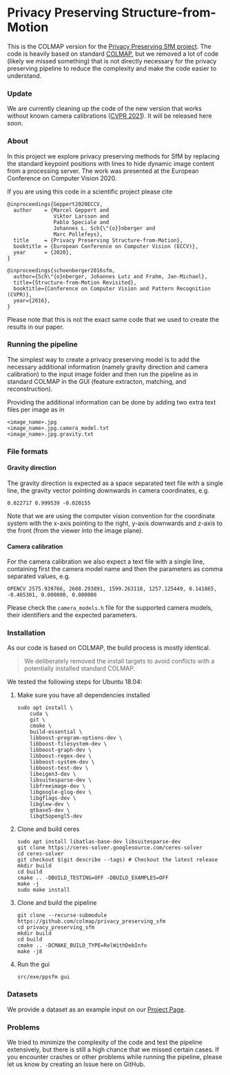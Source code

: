 # Privacy Preserving Structure-from-Motion

This is the COLMAP version for the [Privacy Preserving SfM project](http://www.cvg.ethz.ch/research/privacy-preserving-sfm).
The code is heavily based on standard [COLMAP](https://www.github.com/colmap/colmap),
but we removed a lot of code (likely we missed something) that is not directly
necessary for the privacy preserving pipeline to reduce the complexity and make
the code easier to understand.

### Update

We are currently cleaning up the code of the new version that works without known camera calibrations ([CVPR 2021](https://mgprt.com/publication/pp_loc_map/)).
It will be released here soon.

### About

In this project we explore privacy preserving methods for SfM by replacing the
standard keypoint positions with lines to hide dynamic image content from
a processing server. The work was presented at the European Conference on
Computer Vision 2020.

If you are using this code in a scientific project please cite
```
@inproceedings{Geppert2020ECCV,
  author    = {Marcel Geppert and
               Viktor Larsson and
               Pablo Speciale and
               Johannes L. Sch{\"{o}}nberger and
               Marc Pollefeys},
  title     = {Privacy Preserving Structure-from-Motion},
  booktitle = {European Conference on Computer Vision (ECCV)},
  year      = {2020},
}

@inproceedings{schoenberger2016sfm,
  author={Sch\"{o}nberger, Johannes Lutz and Frahm, Jan-Michael},
  title={Structure-from-Motion Revisited},
  booktitle={Conference on Computer Vision and Pattern Recognition (CVPR)},
  year={2016},
}
```

Please note that this is not the exact same code that we used to create the results in our paper.

### Running the pipeline

The simplest way to create a privacy preserving model is to add the necessary
additional information (namely gravity direction and camera calibration) to the
input image folder and then run the pipeline as in standard COLMAP in the GUI
(feature extracton, matching, and reconstruction).

Providing the additional information can be done by adding two extra text files
per image as in
```
<image_name>.jpg
<image_name>.jpg.camera_model.txt
<image_name>.jpg.gravity.txt
```

### File formats

#### Gravity direction
The gravity direction is expected as a space separated text file with a single
line, the gravity vector pointing downwards in camera coordinates, e.g.
```
0.022717 0.999539 -0.020155
```
Note that we are using the computer vision convention for the coordinate system
with the x-axis pointing to the right,  y-axis downwards and z-axis to the
front (from the viewer into the image plane).


#### Camera calibration

For the camera calibration we also expect a text file with a
single line, containing first the camera model name and then the parameters
as comma separated values, e.g.
```
OPENCV 2575.939766, 2608.293891, 1599.263118, 1257.125449, 0.141865, -0.465301, 0.000000, 0.000000
```
Please check the `camera_models.h` file for the supported camera models, their
identifiers and the expected parameters.

### Installation

As our code is based on COLMAP, the build process is mostly identical.

> We deliberately removed the install targets to avoid conflicts with a
> potentially installed standard COLMAP.

We tested the following steps for Ubuntu 18.04:

1. Make sure you have all dependencies installed
    ```shell script
    sudo apt install \
        cuda \
        git \
        cmake \
        build-essential \
        libboost-program-options-dev \
        libboost-filesystem-dev \
        libboost-graph-dev \
        libboost-regex-dev \
        libboost-system-dev \
        libboost-test-dev \
        libeigen3-dev \
        libsuitesparse-dev \
        libfreeimage-dev \
        libgoogle-glog-dev \
        libgflags-dev \
        libglew-dev \
        qtbase5-dev \
        libqt5opengl5-dev 
    ```
   
2. Clone and build ceres
    ```shell script
    sudo apt install libatlas-base-dev libsuitesparse-dev
    git clone https://ceres-solver.googlesource.com/ceres-solver
    cd ceres-solver
    git checkout $(git describe --tags) # Checkout the latest release
    mkdir build
    cd build
    cmake .. -DBUILD_TESTING=OFF -DBUILD_EXAMPLES=OFF
    make -j
    sudo make install
    ```

3. Clone and build the pipeline
    ```shell script
    git clone --recurse-submodule https://github.com/colmap/privacy_preserving_sfm
    cd privacy_preserving_sfm
    mkdir build
    cd build
    cmake .. -DCMAKE_BUILD_TYPE=RelWithDebInfo
    make -j8
    ```
4. Run the gui
    ```shell script
    src/exe/ppsfm gui
    ```

### Datasets

We provide a dataset as an example input on our [Project Page](http://www.cvg.ethz.ch/research/privacy-preserving-sfm).


### Problems

We tried to minimize the complexity of the code and test the pipeline
extensively, but there is still a high chance that we missed certain cases.
If you encounter crashes or other problems while running the pipeline,
please let us know by creating an Issue here on GitHub.


